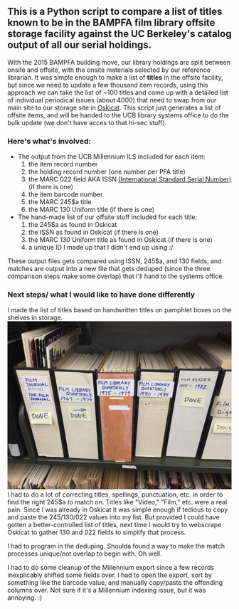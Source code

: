 ## This is a Python script to compare a list of titles known to be in the BAMPFA film library offsite storage facility against the UC Berkeley's catalog output of all our serial holdings. 

With the 2015 BAMPFA building move, our library holdings are split between onsite and offsite, with the onsite materials selected by our reference librarian. It was simple enough to make a list of **titles** in the offsite facility, but since we need to update a few thousand item records, using this approach we can take the list of ~100 titles and come up with a detailed list of individual periodical issues \(about 4000\) that need to swap from our main site to our storage site in [Oskicat](http://oskicat.berkeley.edu/search~S43/X?SEARCH=(*)&SORT=D&j=s). This script just generates a list of offsite items, and will be handed to the UCB library systems office to do the bulk update \(we don't have acces to that hi-sec stuff\).

### Here's what's involved:
- The output from the UCB Millennium ILS included for each item: 
    1) the item record number
    2) the holding record number \(one number per PFA title\)
    3) the MARC 022 field AKA ISSN [\(International Standard Serial Number\)](https://en.wikipedia.org/wiki/International_Standard_Serial_Number) \(if there is one\)
    4) the item barcode number
    5) the MARC 245$a title
    6) the MARC 130 Uniform title \(if there is one\)
- The hand-made list of our offsite stuff included for each title:
    1) the 245$a as found in Oskicat
    2) the ISSN as found in Oskicat \(if there is one\)
    3) the MARC 130 Uniform title as found in Oskicat \(if there is one\)
    4) a unique ID I made up that I didn't end up using :/

These output files gets compared using ISSN, 245$a, and 130 fields, and matches are output into a new file that gets deduped \(since the three comparison steps make some overlap\) that I'll hand to the systems office.

### Next steps/ what I would like to have done differently

I made the list of titles based on handwritten titles on pamphlet boxes on the shelves in storage. ![e.g.](./journals.jpg) I had to do a lot of correcting titles, spellings, punctuation, etc. in order to find the right 245$a to match on. Titles like "Video," "Film," etc. were a real pain. Since I was already in Oskicat it was simple enough if tedious to copy and paste the 245/130/022 values into my list. But provided I could have gotten a better-controlled list of titles, next time I would try to webscrape Oskicat to gather 130 and 022 fields to simplify that process. 

I had to program in the deduping. Shoulda found a way to make the match processes unique/not overlap to begin with. Oh well.

I had to do some cleanup of the Millennium export since a few records inexplicably shifted some fields over. I had to open the export, sort by something like the barcode value, and manually copy/paste the offending columns over. Not sure if it's a Millennium indexing issue, but it was annoying.  :)
